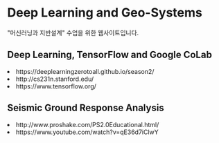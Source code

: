 # Deep Learning and Geo-Systems
<p dir="auto"> "머신러닝과 지반설계" 수업을 위한 웹사이트입니다. </p>

## Deep Learning, TensorFlow and Google CoLab
<li> https://deeplearningzerotoall.github.io/season2/ </li>
<li> http://cs231n.stanford.edu/ </li>
<li> https://www.tensorflow.org/ </li>

## Seismic Ground Response Analysis
<li> http://www.proshake.com/PS2.0Educational.html/ </li>
<li> https://www.youtube.com/watch?v=qE36d7iClwY </li>
